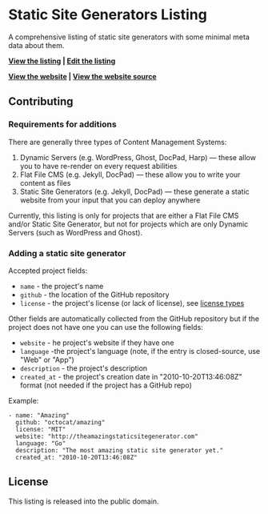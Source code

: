 # Static Site Generators Listing

A comprehensive listing of static site generators with some minimal meta data about them.

**[View the listing](https://github.com/jaspervdj/static-site-generator-comparison/blob/master/list.yaml) | [Edit the listing](https://github.com/jaspervdj/static-site-generator-comparison/edit/master/list.yaml)**

**[View the website](http://staticsitegenerators.net) | [View the website source](https://github.com/bevry/staticsitegenerators)**


## Contributing

### Requirements for additions

There are generally three types of Content Management Systems:

1. Dynamic Servers (e.g. WordPress, Ghost, DocPad, Harp) — these allow you to have re-render on every request abilities
2. Flat File CMS (e.g. Jekyll, DocPad) — these allow you to write your content as files
3. Static Site Generators (e.g. Jekyll, DocPad) — these generate a static website from your input that you can deploy anywhere

Currently, this listing is only for projects that are either a Flat File CMS and/or Static Site Generator, but not for projects which are only Dynamic Servers (such as WordPress and Ghost).

### Adding a static site generator

Accepted project fields:

* `name` - the project's name
* `github` - the location of the GitHub repository
* `license` - the project's license (or lack of license), see [license types](https://github.com/jaspervdj/static-site-generator-comparison/blob/master/list.yaml)

Other fields are automatically collected from the GitHub repository but if the project does not have one you can use the following fields:

* `website` - he project's website if they have one
* `language` -the project's language (note, if the entry is closed-source, use "Web" or "App")
* `description` - the project's description
* `created_at` - the project's creation date in "2010-10-20T13:46:08Z" format (not needed if the project has a GitHub repo)

Example:

```
- name: "Amazing"
  github: "octocat/amazing"
  license: "MIT"
  website: "http://theamazingstaticsitegenerator.com"
  language: "Go"
  description: "The most amazing static site generator yet."
  created_at: "2010-10-20T13:46:08Z"
```

## License

This listing is released into the public domain.
